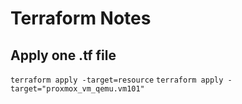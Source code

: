 # Terraform Notes  

## Apply one .tf file

`terraform apply -target=resource`
`terraform apply -target="proxmox_vm_qemu.vm101"`